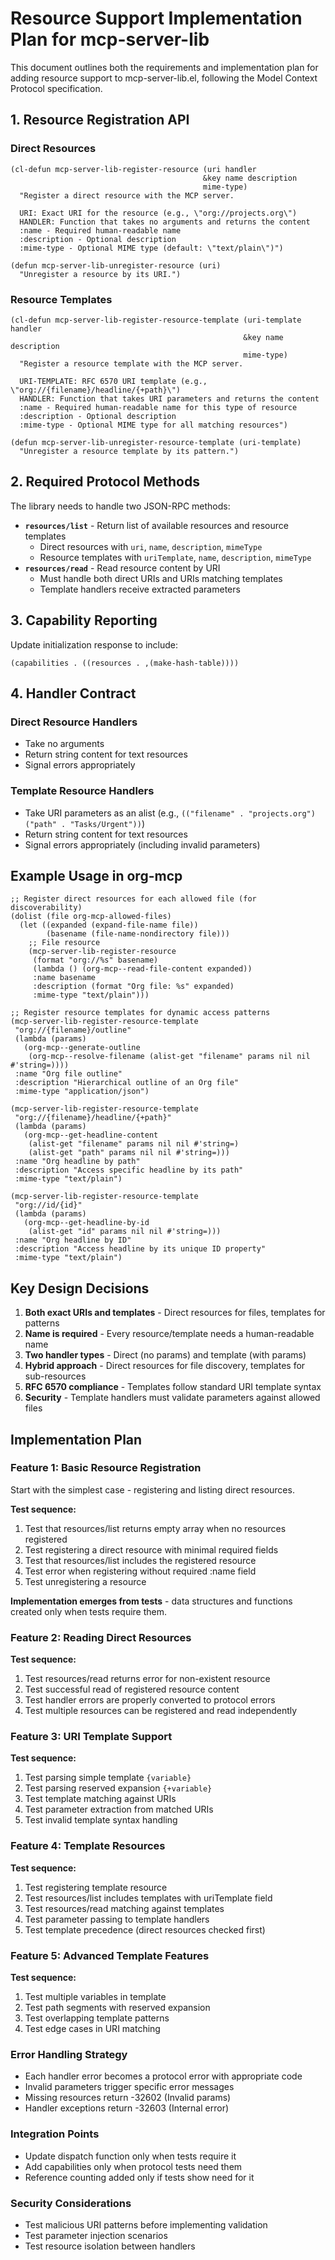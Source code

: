# Resource Support Implementation Plan for mcp-server-lib

This document outlines both the requirements and implementation plan for adding
resource support to mcp-server-lib.el, following the Model Context Protocol
specification.

## 1. Resource Registration API

### Direct Resources

```elisp
(cl-defun mcp-server-lib-register-resource (uri handler
                                           &key name description
                                           mime-type)
  "Register a direct resource with the MCP server.

  URI: Exact URI for the resource (e.g., \"org://projects.org\")
  HANDLER: Function that takes no arguments and returns the content
  :name - Required human-readable name
  :description - Optional description
  :mime-type - Optional MIME type (default: \"text/plain\")")

(defun mcp-server-lib-unregister-resource (uri)
  "Unregister a resource by its URI.")
```

### Resource Templates

```elisp
(cl-defun mcp-server-lib-register-resource-template (uri-template handler
                                                    &key name description
                                                    mime-type)
  "Register a resource template with the MCP server.

  URI-TEMPLATE: RFC 6570 URI template (e.g., \"org://{filename}/headline/{+path}\")
  HANDLER: Function that takes URI parameters and returns the content
  :name - Required human-readable name for this type of resource
  :description - Optional description
  :mime-type - Optional MIME type for all matching resources")

(defun mcp-server-lib-unregister-resource-template (uri-template)
  "Unregister a resource template by its pattern.")
```

## 2. Required Protocol Methods

The library needs to handle two JSON-RPC methods:

- **`resources/list`** - Return list of available resources and resource templates
  - Direct resources with `uri`, `name`, `description`, `mimeType`
  - Resource templates with `uriTemplate`, `name`, `description`, `mimeType`
- **`resources/read`** - Read resource content by URI
  - Must handle both direct URIs and URIs matching templates
  - Template handlers receive extracted parameters

## 3. Capability Reporting

Update initialization response to include:

```elisp
(capabilities . ((resources . ,(make-hash-table))))
```

## 4. Handler Contract

### Direct Resource Handlers

- Take no arguments
- Return string content for text resources
- Signal errors appropriately

### Template Resource Handlers

- Take URI parameters as an alist (e.g., `(("filename" . "projects.org") ("path" . "Tasks/Urgent"))`)
- Return string content for text resources
- Signal errors appropriately (including invalid parameters)

## Example Usage in org-mcp

```elisp
;; Register direct resources for each allowed file (for discoverability)
(dolist (file org-mcp-allowed-files)
  (let ((expanded (expand-file-name file))
        (basename (file-name-nondirectory file)))
    ;; File resource
    (mcp-server-lib-register-resource
     (format "org://%s" basename)
     (lambda () (org-mcp--read-file-content expanded))
     :name basename
     :description (format "Org file: %s" expanded)
     :mime-type "text/plain")))

;; Register resource templates for dynamic access patterns
(mcp-server-lib-register-resource-template
 "org://{filename}/outline"
 (lambda (params)
   (org-mcp--generate-outline
    (org-mcp--resolve-filename (alist-get "filename" params nil nil #'string=))))
 :name "Org file outline"
 :description "Hierarchical outline of an Org file"
 :mime-type "application/json")

(mcp-server-lib-register-resource-template
 "org://{filename}/headline/{+path}"
 (lambda (params)
   (org-mcp--get-headline-content
    (alist-get "filename" params nil nil #'string=)
    (alist-get "path" params nil nil #'string=)))
 :name "Org headline by path"
 :description "Access specific headline by its path"
 :mime-type "text/plain")

(mcp-server-lib-register-resource-template
 "org://id/{id}"
 (lambda (params)
   (org-mcp--get-headline-by-id
    (alist-get "id" params nil nil #'string=)))
 :name "Org headline by ID"
 :description "Access headline by its unique ID property"
 :mime-type "text/plain")
```

## Key Design Decisions

1. **Both exact URIs and templates** - Direct resources for files, templates for patterns
2. **Name is required** - Every resource/template needs a human-readable name
3. **Two handler types** - Direct (no params) and template (with params)
4. **Hybrid approach** - Direct resources for file discovery, templates for sub-resources
5. **RFC 6570 compliance** - Templates follow standard URI template syntax
6. **Security** - Template handlers must validate parameters against allowed files

## Implementation Plan

### Feature 1: Basic Resource Registration

Start with the simplest case - registering and listing direct resources.

**Test sequence:**

1. Test that resources/list returns empty array when no resources registered
2. Test registering a direct resource with minimal required fields
3. Test that resources/list includes the registered resource
4. Test error when registering without required :name field
5. Test unregistering a resource

**Implementation emerges from tests** - data structures and functions created only when tests require them.

### Feature 2: Reading Direct Resources

**Test sequence:**

1. Test resources/read returns error for non-existent resource
2. Test successful read of registered resource content
3. Test handler errors are properly converted to protocol errors
4. Test multiple resources can be registered and read independently

### Feature 3: URI Template Support

**Test sequence:**

1. Test parsing simple template `{variable}`
2. Test parsing reserved expansion `{+variable}`
3. Test template matching against URIs
4. Test parameter extraction from matched URIs
5. Test invalid template syntax handling

### Feature 4: Template Resources

**Test sequence:**

1. Test registering template resource
2. Test resources/list includes templates with uriTemplate field
3. Test resources/read matching against templates
4. Test parameter passing to template handlers
5. Test template precedence (direct resources checked first)

### Feature 5: Advanced Template Features

**Test sequence:**

1. Test multiple variables in template
2. Test path segments with reserved expansion
3. Test overlapping template patterns
4. Test edge cases in URI matching

### Error Handling Strategy

- Each handler error becomes a protocol error with appropriate code
- Invalid parameters trigger specific error messages
- Missing resources return -32602 (Invalid params)
- Handler exceptions return -32603 (Internal error)

### Integration Points

- Update dispatch function only when tests require it
- Add capabilities only when protocol tests need them
- Reference counting added only if tests show need for it

### Security Considerations

- Test malicious URI patterns before implementing validation
- Test parameter injection scenarios
- Test resource isolation between handlers
